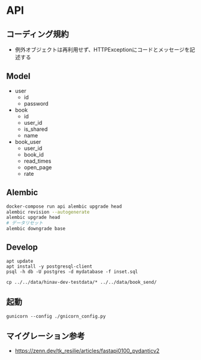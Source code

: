 # API

## コーディング規約

- 例外オブジェクトは再利用せず、HTTPExceptionにコードとメッセージを記述する


## Model

- user
  - id
  - password
- book
  - id
  - user_id
  - is_shared
  - name
- book_user
  - user_id
  - book_id
  - read_times
  - open_page
  - rate

## Alembic

```bash
docker-compose run api alembic upgrade head
alembic revision --autogenerate
alembic upgrade head
# データリセット
alembic downgrade base
```

## Develop

```
apt update
apt install -y postgresql-client
psql -h db -U postgres -d mydatabase -f inset.sql
```

```
cp ../../data/hinav-dev-testdata/* ../../data/book_send/
```

## 起動

```
gunicorn --config ./gnicorn_config.py 
```

## マイグレーション参考

- https://zenn.dev/tk_resilie/articles/fastapi0100_pydanticv2
